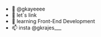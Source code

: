 - 👋 @gkayeeee
- 👀 let`s link
- 🌱 learning Front-End Development
- 📫 insta @gkrajes___

<!--- 💞️ I’m looking to collaborate on ...-->

<!---
gkayeeee/gkayeeee is a ✨ special ✨ repository because its `README.md` (this file) appears on your GitHub profile.
You can click the Preview link to take a look at your changes.
--->
